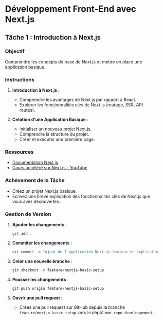 
# Développement Front-End avec Next.js

## Tâche 1 : Introduction à Next.js

### Objectif
Comprendre les concepts de base de Next.js et mettre en place une application basique.

### Instructions
1. **Introduction à Next.js** :
    - Comprendre les avantages de Next.js par rapport à React.
    - Explorer les fonctionnalités clés de Next.js (routage, SSR, API routes).

2. **Création d'une Application Basique** :
    - Initialiser un nouveau projet Next.js.
    - Comprendre la structure du projet.
    - Créer et exécuter une première page.

### Ressources
- [Documentation Next.js](https://nextjs.org/docs)
- [Cours accéléré sur Next.js - YouTube](https://www.youtube.com/watch?v=mTz0GXj8NN0)

### Achèvement de la Tâche
- Créez un projet Next.js basique.
- Écrivez une brève explication des fonctionnalités clés de Next.js que vous avez découvertes.

### Gestion de Version
1. **Ajouter les changements** :
    ```bash
    git add .
    ```

2. **Commiter les changements** :
    ```bash
    git commit -m "Ajout de l'application Next.js basique et explication des fonctionnalités clés"
    ```

3. **Créer une nouvelle branche** :
    ```bash
    git checkout -b feature/nextjs-basic-setup
    ```

4. **Pousser les changements** :
    ```bash
    git push origin feature/nextjs-basic-setup
    ```

5. **Ouvrir une pull request** :
    - Créez une pull request sur GitHub depuis la branche `feature/nextjs-basic-setup` vers le dépôt `mon-repo-developpement`.
